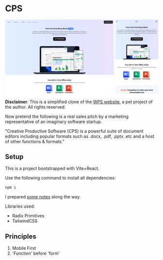 # CPS

![cps hero](./public/readme-hero.png)

**Disclaimer**: This is a simplified clone of the [WPS website](https://www.wps.com), a pet project of the author. All rights reserved.

Now pretend the following is a real sales pitch by a marketing representative of an imaginary software startup.

"Creative Productive Software (CPS) is a powerful suite of document editors including popular formats such as .docx, .pdf, .pptx .etc and a host of other functions &amp; formats."

## Setup

This is a project bootstrapped with Vite+React.

Use the following command to install all dependencies:

```bash
npm i
```

I prepared [some notes](./docs/general.md) along the way.

Libraries used:

- Radix Primitives
- TailwindCSS

## Principles

1. Mobile First
2. 'Function' before 'form'
